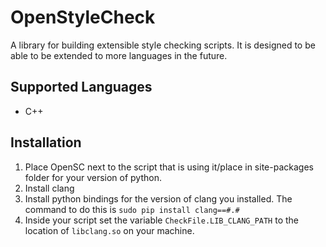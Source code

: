 OpenStyleCheck
==============

A library for building extensible style checking scripts. It is designed to be
able to be extended to more languages in the future.

Supported Languages
---
  * C++

Installation
---
 1. Place OpenSC next to the script that is using it/place in site-packages
 folder for your version of python.
 2. Install clang
 3. Install python bindings for the version of clang you installed. The command
 to do this is `sudo pip install clang==#.#`
 4. Inside your script set the variable `CheckFile.LIB_CLANG_PATH` to the
 location of `libclang.so` on your machine.
